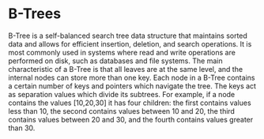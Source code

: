 # B-Trees

B-Tree is a self-balanced search tree data structure that maintains sorted data and allows for efficient insertion, deletion, and search operations. It is most commonly used in systems where read and write operations are performed on disk, such as databases and file systems. The main characteristic of a B-Tree is that all leaves are at the same level, and the internal nodes can store more than one key. Each node in a B-Tree contains a certain number of keys and pointers which navigate the tree. The keys act as separation values which divide its subtrees. For example, if a node contains the values [10,20,30] it has four children: the first contains values less than 10, the second contains values between 10 and 20, the third contains values between 20 and 30, and the fourth contains values greater than 30.